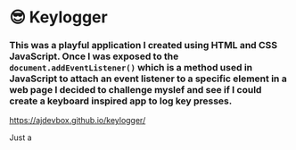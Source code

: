 # 😎 Keylogger 
### This was a playful application I created using HTML and CSS JavaScript.  Once I was exposed to the ```document.addEventListener()``` which is a method used in JavaScript to attach an event listener to a specific element in a web page I decided to challenge myslef and see if I could create a keyboard inspired app to log key presses.
 https://ajdevbox.github.io/keylogger/

Just a 
